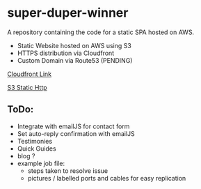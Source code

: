 # super-duper-winner
A repository containing the code for a static SPA hosted on AWS.

- Static Website hosted on AWS using S3
- HTTPS distribution via Cloudfront
- Custom Domain via Route53 (PENDING)

[Cloudfront Link](https://d3u1ed1oosbhs0.cloudfront.net)

[S3 Static Http](http://super-duper-winner.s3-website-eu-west-1.amazonaws.com)

## ToDo:
- Integrate with emailJS for contact form
- Set auto-reply confirmation with emailJS
- Testimonies
- Quick Guides
- blog ?
- example job file:
    - steps taken to resolve issue
    - pictures / labelled ports and cables for easy replication
      